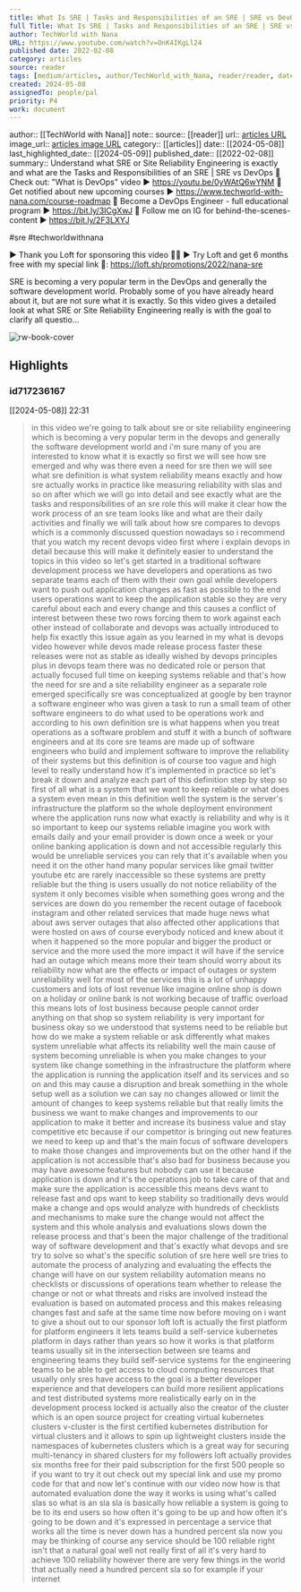 ```yaml
---
title: What Is SRE | Tasks and Responsibilities of an SRE | SRE vs DevOps
full Title: What Is SRE | Tasks and Responsibilities of an SRE | SRE vs DevOps
author: TechWorld with Nana
URL: https://www.youtube.com/watch?v=OnK4IKgLl24
published date: 2022-02-08
category: articles
source: reader
tags: [medium/articles, author/TechWorld_with_Nana, reader/reader, date/2024-05-09, area/reader]
created: 2024-05-08
assignedTo: people/pal
priority: P4
work: document
---
```

author:: [[TechWorld with Nana]]
note:: 
source:: [[reader]]
url:: [articles URL](https://www.youtube.com/watch?v=OnK4IKgLl24)
image_url:: [articles image URL](https://i.ytimg.com/vi/OnK4IKgLl24/maxresdefault.jpg)
category:: [[articles]]
date:: [[2024-05-08]]
last_highlighted_date:: [[2024-05-09]]
published_date:: [[2022-02-08]]
summary:: Understand what SRE or Site Reliability Engineering is exactly and what are the Tasks and Responsibilities of an SRE | SRE vs DevOps
💚   Check out: "What is DevOps" video                                        ►  https://youtu.be/0yWAtQ6wYNM
🧡   Get notified about new upcoming courses                           ►  https://www.techworld-with-nana.com/course-roadmap
💙   Become a DevOps Engineer - full educational program     ►  https://bit.ly/3ICgXwJ
💛   Follow me on IG for behind-the-scenes-content                  ►  https://bit.ly/2F3LXYJ

#sre #techworldwithnana

►  Thank you Loft for sponsoring this video 🙌🏼
►  Try Loft and get 6 months free with my special link 🎉: https://loft.sh/promotions/2022/nana-sre

SRE is becoming a very popular term in the DevOps and generally the software development world. Probably some of you have already heard about it, but are not sure what it is exactly.
So this video gives a detailed look at what SRE or Site Reliability Engineering really is with the goal to clarify all questio...


![rw-book-cover](https://i.ytimg.com/vi/OnK4IKgLl24/maxresdefault.jpg)

## Highlights
### id717236167
[[2024-05-08]] 22:31
> in this video we're going to talk about sre or site reliability engineering which is becoming a very popular term in the devops and generally the software development world and i'm sure many of you are interested to know what it is exactly so first we will see how sre emerged and why was there even a need for sre then we will see what sre definition is what system reliability means exactly and how sre actually works in practice
> like measuring reliability with slas and so on after which we will go into detail and see exactly what are the tasks and responsibilities of an sre role this will make it clear how the work process of an sre team looks like and what are their daily activities and finally we will talk about how sre compares to devops which is a commonly discussed question nowadays so i recommend that you watch my recent
> devops video first where i explain devops in detail because this will make it definitely easier to understand the topics in this video so let's get started in a traditional software development process we have developers and operations as two separate teams each of them with their own goal while developers want to push out application changes as fast as possible to the end users operations want to keep the application
> stable so they are very careful about each and every change and this causes a conflict of interest between these two rows forcing them to work against each other instead of collaborate and devops was actually introduced to help fix exactly this issue again as you learned in my what is devops video however while devos made release process faster these releases were not as stable as ideally wished by devops principles
> plus in devops team there was no dedicated role or person that actually focused full time on keeping systems reliable and that's how the need for sre and a site reliability engineer as a separate role emerged specifically sre was conceptualized at google by ben traynor a software engineer who was given a task to run a
> small team of other software engineers to do what used to be operations work and according to his own definition sre is what happens when you treat operations as a software problem and stuff it with a bunch of software engineers and at its core sre teams are made up of software engineers who build and implement software to improve the reliability of their systems but this definition is of course too
> vague and high level to really understand how it's implemented in practice so let's break it down and analyze each part of this definition step by step so first of all what is a system that we want to keep reliable or what does a system even mean in this definition well the system is the server's infrastructure the platform so the whole deployment environment where the
> application runs now what exactly is reliability and why is it so important to keep our systems reliable imagine you work with emails daily and your email provider is down once a week or your online banking application is down and not accessible regularly this would be unreliable services you can rely that it's available when you need it on the other hand many popular services like gmail twitter youtube etc
> are rarely inaccessible so these systems are pretty reliable but the thing is users usually do not notice reliability of the system it only becomes visible when something goes wrong and the services are down do you remember the recent outage of facebook instagram and other related services that made huge news what about aws server outages that also affected other
> applications that were hosted on aws of course everybody noticed and knew about it when it happened so the more popular and bigger the product or service and the more used the more impact it will have if the service had an outage which means more their team should worry about its reliability now what are the effects or impact of outages or system unreliability well for most of the services this is a lot of unhappy
> customers and lots of lost revenue like imagine online shop is down on a holiday or online bank is not working because of traffic overload this means lots of lost business because people cannot order anything on that shop so system reliability is very important for business okay so we understood that systems need to be reliable but how do we make a system reliable
> or ask differently what makes system unreliable what affects its reliability well the main cause of system becoming unreliable is when you make changes to your system like change something in the infrastructure the platform where the application is running the application itself and its services and so on and this may cause a disruption and break something in the whole setup well as a solution we can say no changes allowed or limit the amount of changes to keep
> systems reliable but that really limits the business we want to make changes and improvements to our application to make it better and increase its business value and stay competitive etc because if our competitor is bringing out new features we need to keep up and that's the main focus of software developers to make those changes and improvements but on the other hand if the application is not accessible that's also bad for business because you may have awesome features
> but nobody can use it because application is down and it's the operations job to take care of that and make sure the application is accessible this means devs want to release fast and ops want to keep stability so traditionally devs would make a change and ops would analyze with hundreds of checklists and mechanisms to make sure the change would not affect the system and this whole analysis and evaluations slows down the release
> process and that's been the major challenge of the traditional way of software development and that's exactly what devops and sre try to solve so what's the specific solution of sre here well sre tries to automate the process of analyzing and evaluating the effects the change will have on our system reliability automation means no checklists or discussions of operations team whether to release the change or
> not or what threats and risks are involved instead the evaluation is based on automated process and this makes releasing changes fast and safe at the same time now before moving on i want to give a shout out to our sponsor loft loft is actually the first platform for platform engineers it lets teams build a self-service kubernetes platform in days rather than years so how it works is that platform teams usually sit in the
> intersection between sre teams and engineering teams they build self-service systems for the engineering teams to be able to get access to cloud computing resources that usually only sres have access to the goal is a better developer experience and that developers can build more resilient applications and test distributed systems more realistically early on in the development process locked is actually also the creator of
> the cluster which is an open source project for creating virtual kubernetes clusters v-cluster is the first certified kubernetes distribution for virtual clusters and it allows to spin up lightweight clusters inside the namespaces of kubernetes clusters which is a great way for securing multi-tenancy in shared clusters for my followers loft actually provides six months free for their paid subscription
> for the first 500 people so if you want to try it out check out my special link and use my promo code for that and now let's continue with our video now how is that automated evaluation done the way it works is using what's called slas so what is an sla sla is basically how reliable a system is going to be to its end users so how often it's going to be up and how often it's going to be down and it's expressed in percentage a service that
> works all the time is never down has a hundred percent sla now you may be thinking of course any service should be 100 reliable right isn't that a natural goal well not really first of all it's very hard to achieve 100 reliability however there are very few things in the world that actually need a hundred percent sla so for example if your internet


